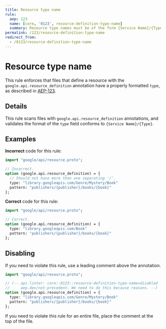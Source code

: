 ```yaml
---
title: Resource type name
rule:
  aep: 123
  name: [core, '0123', resource-definition-type-name]
  summary: Resource type names must be of the form {Service Name}/{Type}.
permalink: /123/resource-definition-type-name
redirect_from:
  - /0123/resource-definition-type-name
---
```


# Resource type name

This rule enforces that files that define a resource with the
`google.api.resource_definition` annotation have a properly formatted `type`, as
described in [AEP-123][].

## Details

This rule scans files with `google.api.resource_definition` annotations, and
validates the format of the `type` field conforms to `{Service Name}/{Type}`.

## Examples

**Incorrect** code for this rule:

```proto
import "google/api/resource.proto";

// Incorrect.
option (google.api.resource_definition) = {
  // Should not have more than one separating '/'.
  type: "library.googleapis.com/Genre/Mystery/Book"
  pattern: "publishers/{publisher}/books/{book}"
};
```

**Correct** code for this rule:

```proto
import "google/api/resource.proto";

// Correct.
option (google.api.resource_definition) = {
  type: "library.googleapis.com/Book"
  pattern: "publishers/{publisher}/books/{book}"
};
```

## Disabling

If you need to violate this rule, use a leading comment above the annotation.

```proto
import "google/api/resource.proto";

// (-- api-linter: core::0123::resource-definition-type-name=disabled
//     aep.dev/not-precedent: We need to do this because reasons. --)
option (google.api.resource_definition) = {
  type: "library.googleapis.com/Genre/Mystery/Book"
  pattern: "publishers/{publisher}/books/{book}"
};
```

If you need to violate this rule for an entire file, place the comment at the
top of the file.

[aep-123]: http://aep.dev/123
[aep.dev/not-precedent]: https://aep.dev/not-precedent
